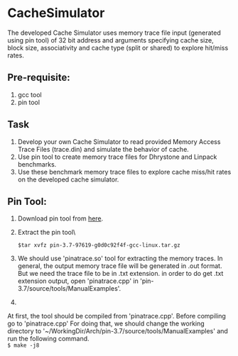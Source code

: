 # CacheSimulator
The developed Cache Simulator uses memory trace file input (generated using pin tool) of 32 bit address and arguments specifying cache size, block size, associativity and cache type (split or shared) to explore hit/miss rates. 

## Pre-requisite:
1. gcc tool
2. pin tool

## Task

1. Develop your own Cache Simulator to read provided Memory Access Trace Files (trace.din) and simulate the behavior of cache.
2. Use pin tool to create memory trace files for Dhrystone and Linpack benchmarks. 
3. Use these benchmark memory trace files to explore cache miss/hit rates on the developed cache simulator. 

## Pin Tool:

1. Download pin tool from [here](https://software.intel.com/en-us/articles/pin-a-binary-instrumentation-tool-downloads).
2. Extract the pin tool\
    ```
    $tar xvfz pin-3.7-97619-g0d0c92f4f-gcc-linux.tar.gz
    ```
3. We should use 'pinatrace.so' tool for extracting the memory traces. In general, the output memory trace file will be generated in .out    format. But we need the trace file to be in .txt extension. in order to do get .txt extension output, open 'pinatrace.cpp' in 'pin-3.7/source/tools/ManualExamples'.

4. 

At first, the tool should be compiled from 'pinatrace.cpp'. Before compiling go to 'pinatrace.cpp' For doing that, we should change the working directory to '~/WorkingDir/Arch/pin-3.7/source/tools/ManualExamples' and run the following command.\
      ```
      $ make -j8
      ```



